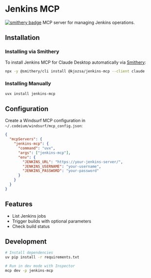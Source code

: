# Jenkins MCP
[![smithery badge](https://smithery.ai/badge/@kjozsa/jenkins-mcp)](https://smithery.ai/server/@kjozsa/jenkins-mcp)
MCP server for managing Jenkins operations.

## Installation
### Installing via Smithery

To install Jenkins MCP for Claude Desktop automatically via [Smithery](https://smithery.ai/server/@kjozsa/jenkins-mcp):

```bash
npx -y @smithery/cli install @kjozsa/jenkins-mcp --client claude
```

### Installing Manually
```bash
uvx install jenkins-mcp
```

## Configuration
Create a Windsurf MCP configuration in `~/.codeium/windsurf/mcp_config.json`:

```json
{
  "mcpServers": {
    "jenkins-mcp": {
      "command": "uvx",
      "args": ["jenkins-mcp"],
      "env": {
        "JENKINS_URL": "https://your-jenkins-server/",
        "JENKINS_USERNAME": "your-username",
        "JENKINS_PASSWORD": "your-password"
      }
    }
  }
}
```

## Features
- List Jenkins jobs
- Trigger builds with optional parameters
- Check build status

## Development
```bash
# Install dependencies
uv pip install -r requirements.txt

# Run in dev mode with Inspector
mcp dev -p jenkins-mcp
